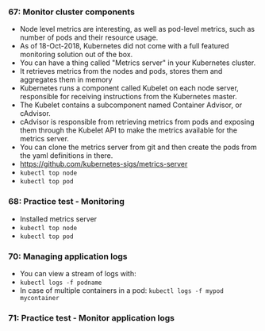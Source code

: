 
### 67: Monitor cluster components
- Node level metrics are interesting, as well as pod-level metrics, such as number of pods and their resource usage.
- As of 18-Oct-2018, Kubernetes did not come with a full featured monitoring solution out of the box.
- You can have a thing called "Metrics server" in your Kubernetes cluster.
- It retrieves metrics from the nodes and pods, stores them and aggregates them in memory
- Kubernetes runs a component called Kubelet on each node server, responsible for receiving instructions from the Kubernetes master.
- The Kubelet contains a subcomponent named Container Advisor, or cAdvisor.
- cAdvisor is responsible from retrieving metrics from pods and exposing them through the Kubelet API to make the metrics available for the metrics server.
- You can clone the metrics server from git and then create the pods from the yaml definitions in there.
- https://github.com/kubernetes-sigs/metrics-server
- `kubectl top node`
- `kubectl top pod`

### 68: Practice test - Monitoring 
- Installed metrics server
- `kubectl top node`
- `kubectl top pod`

### 70: Managing application logs
- You can view a stream of logs with:
- `kubectl logs -f podname`
- In case of multiple containers in a pod: `kubectl logs -f mypod mycontainer`

### 71: Practice test - Monitor application logs